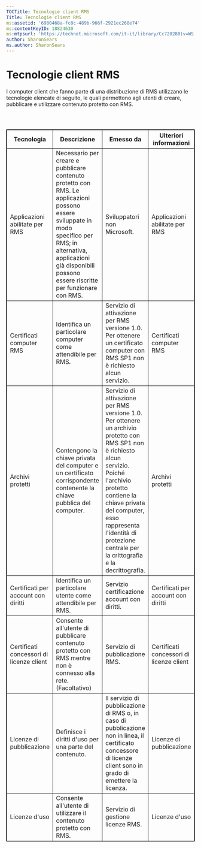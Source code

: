```yaml
---
TOCTitle: Tecnologie client RMS
Title: Tecnologie client RMS
ms:assetid: '6980468a-fc8c-489b-966f-2921ec268e74'
ms:contentKeyID: 18824630
ms:mtpsurl: 'https://technet.microsoft.com/it-it/library/Cc720288(v=WS.10)'
author: SharonSears
ms.author: SharonSears
---
```


Tecnologie client RMS
=====================

I computer client che fanno parte di una distribuzione di RMS utilizzano le tecnologie elencate di seguito, le quali permettono agli utenti di creare, pubblicare e utilizzare contenuto protetto con RMS.

###  

 
<table style="border:1px solid black;">
<colgroup>
<col width="25%" />
<col width="25%" />
<col width="25%" />
<col width="25%" />
</colgroup>
<thead>
<tr class="header">
<th style="border:1px solid black;" >Tecnologia</th>
<th style="border:1px solid black;" >Descrizione</th>
<th style="border:1px solid black;" >Emesso da</th>
<th style="border:1px solid black;" >Ulteriori informazioni</th>
</tr>
</thead>
<tbody>
<tr class="odd">
<td style="border:1px solid black;">Applicazioni abilitate per RMS</td>
<td style="border:1px solid black;">Necessario per creare e pubblicare contenuto protetto con RMS. Le applicazioni possono essere sviluppate in modo specifico per RMS; in alternativa, applicazioni già disponibili possono essere riscritte per funzionare con RMS.</td>
<td style="border:1px solid black;">Sviluppatori non Microsoft.</td>
<td style="border:1px solid black;">Applicazioni abilitate per RMS</td>
</tr>
<tr class="even">
<td style="border:1px solid black;">Certificati computer RMS</td>
<td style="border:1px solid black;">Identifica un particolare computer come attendibile per RMS.</td>
<td style="border:1px solid black;">Servizio di attivazione per RMS versione 1.0. Per ottenere un certificato computer con RMS SP1 non è richiesto alcun servizio.</td>
<td style="border:1px solid black;">Certificati computer RMS</td>
</tr>
<tr class="odd">
<td style="border:1px solid black;">Archivi protetti</td>
<td style="border:1px solid black;">Contengono la chiave privata del computer e un certificato corrispondente contenente la chiave pubblica del computer.</td>
<td style="border:1px solid black;">Servizio di attivazione per RMS versione 1.0. Per ottenere un archivio protetto con RMS SP1 non è richiesto alcun servizio. Poiché l'archivio protetto contiene la chiave privata del computer, esso rappresenta l'identità di protezione centrale per la crittografia e la decrittografia.</td>
<td style="border:1px solid black;">Archivi protetti</td>
</tr>
<tr class="even">
<td style="border:1px solid black;">Certificati per account con diritti</td>
<td style="border:1px solid black;">Identifica un particolare utente come attendibile per RMS.</td>
<td style="border:1px solid black;">Servizio certificazione account con diritti.</td>
<td style="border:1px solid black;">Certificati per account con diritti</td>
</tr>
<tr class="odd">
<td style="border:1px solid black;">Certificati concessori di licenze client</td>
<td style="border:1px solid black;">Consente all'utente di pubblicare contenuto protetto con RMS mentre non è connesso alla rete.
(Facoltativo)</td>
<td style="border:1px solid black;">Servizio di pubblicazione RMS.</td>
<td style="border:1px solid black;">Certificati concessori di licenze client</td>
</tr>
<tr class="even">
<td style="border:1px solid black;">Licenze di pubblicazione</td>
<td style="border:1px solid black;">Definisce i diritti d'uso per una parte del contenuto.</td>
<td style="border:1px solid black;">Il servizio di pubblicazione di RMS o, in caso di pubblicazione non in linea, il certificato concessore di licenze client sono in grado di emettere la licenza.</td>
<td style="border:1px solid black;">Licenze di pubblicazione</td>
</tr>
<tr class="odd">
<td style="border:1px solid black;">Licenze d'uso</td>
<td style="border:1px solid black;">Consente all'utente di utilizzare il contenuto protetto con RMS.</td>
<td style="border:1px solid black;">Servizio di gestione licenze RMS.</td>
<td style="border:1px solid black;">Licenze d'uso</td>
</tr>
</tbody>
</table>
